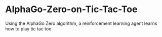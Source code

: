 # AlphaGo-Zero-on-Tic-Tac-Toe
Using the AlphaGo Zero algorithm, a reinforcement learning agent learns how to play tic tac toe

